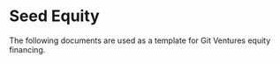 # Seed Equity

The following documents are used as a template for Git Ventures equity financing.

<!-- running `git ventures equity --new` will prompt you for the following information,  -->